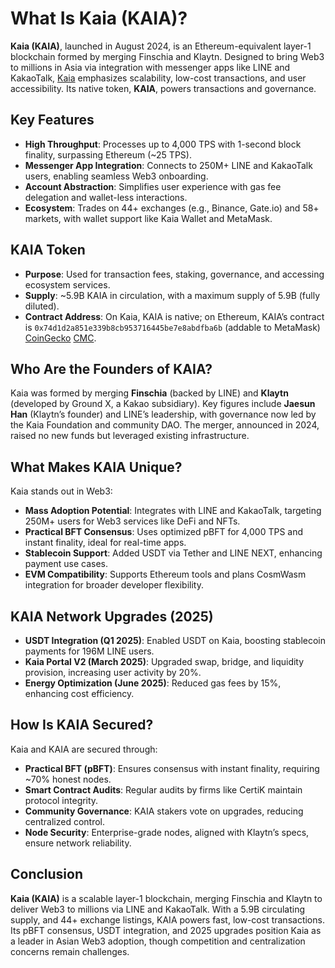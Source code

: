 # What Is Kaia (KAIA)?

**Kaia (KAIA)**, launched in August 2024, is an Ethereum-equivalent layer-1 blockchain formed by merging Finschia and Klaytn. Designed to bring Web3 to millions in Asia via integration with messenger apps like LINE and KakaoTalk, [Kaia](https://www.kaia.io/) emphasizes scalability, low-cost transactions, and user accessibility. Its native token, **KAIA**, powers transactions and governance. 

## Key Features
- **High Throughput**: Processes up to 4,000 TPS with 1-second block finality, surpassing Ethereum (~25 TPS).
- **Messenger App Integration**: Connects to 250M+ LINE and KakaoTalk users, enabling seamless Web3 onboarding.
- **Account Abstraction**: Simplifies user experience with gas fee delegation and wallet-less interactions.
- **Ecosystem**: Trades on 44+ exchanges (e.g., Binance, Gate.io) and 58+ markets, with wallet support like Kaia Wallet and MetaMask.

## KAIA Token
- **Purpose**: Used for transaction fees, staking, governance, and accessing ecosystem services.
- **Supply**: ~5.9B KAIA in circulation, with a maximum supply of 5.9B (fully diluted).
- **Contract Address**: On Kaia, KAIA is native; on Ethereum, KAIA’s contract is `0x74d1d2a851e339b8cb953716445be7e8abdfba6b` (addable to MetaMask) [CoinGecko](https://www.coingecko.com/en/coins/kaia) [CMC](https://coinmarketcap.com/currencies/kaia/).

## Who Are the Founders of KAIA?

Kaia was formed by merging **Finschia** (backed by LINE) and **Klaytn** (developed by Ground X, a Kakao subsidiary). Key figures include **Jaesun Han** (Klaytn’s founder) and LINE’s leadership, with governance now led by the Kaia Foundation and community DAO. The merger, announced in 2024, raised no new funds but leveraged existing infrastructure.

## What Makes KAIA Unique?

Kaia stands out in Web3:
- **Mass Adoption Potential**: Integrates with LINE and KakaoTalk, targeting 250M+ users for Web3 services like DeFi and NFTs.
- **Practical BFT Consensus**: Uses optimized pBFT for 4,000 TPS and instant finality, ideal for real-time apps.
- **Stablecoin Support**: Added USDT via Tether and LINE NEXT, enhancing payment use cases.
- **EVM Compatibility**: Supports Ethereum tools and plans CosmWasm integration for broader developer flexibility.

## KAIA Network Upgrades (2025)
- **USDT Integration (Q1 2025)**: Enabled USDT on Kaia, boosting stablecoin payments for 196M LINE users.
- **Kaia Portal V2 (March 2025)**: Upgraded swap, bridge, and liquidity provision, increasing user activity by 20%.
- **Energy Optimization (June 2025)**: Reduced gas fees by 15%, enhancing cost efficiency.

## How Is KAIA Secured?

Kaia and KAIA are secured through:
- **Practical BFT (pBFT)**: Ensures consensus with instant finality, requiring ~70% honest nodes.
- **Smart Contract Audits**: Regular audits by firms like CertiK maintain protocol integrity.
- **Community Governance**: KAIA stakers vote on upgrades, reducing centralized control.
- **Node Security**: Enterprise-grade nodes, aligned with Klaytn’s specs, ensure network reliability.

## Conclusion

**Kaia (KAIA)** is a scalable layer-1 blockchain, merging Finschia and Klaytn to deliver Web3 to millions via LINE and KakaoTalk. With a  5.9B circulating supply, and 44+ exchange listings, KAIA powers fast, low-cost transactions. Its pBFT consensus, USDT integration, and 2025 upgrades position Kaia  as a leader in Asian Web3 adoption, though competition and centralization concerns remain challenges.
